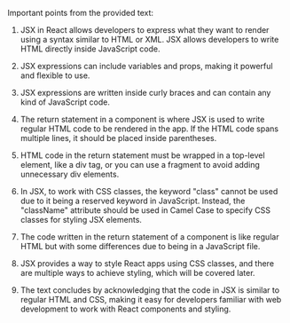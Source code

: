 Important points from the provided text:

1. JSX in React allows developers to express what they want to render using a syntax similar to HTML or XML. JSX allows developers to write HTML directly inside JavaScript code.

2. JSX expressions can include variables and props, making it powerful and flexible to use.

3. JSX expressions are written inside curly braces and can contain any kind of JavaScript code.

4. The return statement in a component is where JSX is used to write regular HTML code to be rendered in the app. If the HTML code spans multiple lines, it should be placed inside parentheses.

5. HTML code in the return statement must be wrapped in a top-level element, like a div tag, or you can use a fragment to avoid adding unnecessary div elements.

6. In JSX, to work with CSS classes, the keyword "class" cannot be used due to it being a reserved keyword in JavaScript. Instead, the "className" attribute should be used in Camel Case to specify CSS classes for styling JSX elements.

7. The code written in the return statement of a component is like regular HTML but with some differences due to being in a JavaScript file.

8. JSX provides a way to style React apps using CSS classes, and there are multiple ways to achieve styling, which will be covered later.

9. The text concludes by acknowledging that the code in JSX is similar to regular HTML and CSS, making it easy for developers familiar with web development to work with React components and styling.
